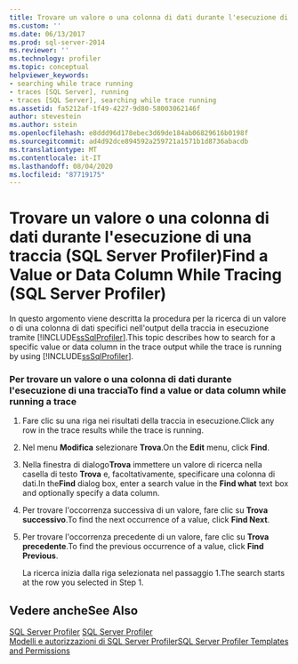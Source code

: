 ```yaml
---
title: Trovare un valore o una colonna di dati durante l'esecuzione di una traccia (SQL Server Profiler) | Microsoft Docs
ms.custom: ''
ms.date: 06/13/2017
ms.prod: sql-server-2014
ms.reviewer: ''
ms.technology: profiler
ms.topic: conceptual
helpviewer_keywords:
- searching while trace running
- traces [SQL Server], running
- traces [SQL Server], searching while trace running
ms.assetid: fa5212af-1f49-4227-9d80-58003062146f
author: stevestein
ms.author: sstein
ms.openlocfilehash: e8ddd96d178ebec3d69de184ab06829616b0198f
ms.sourcegitcommit: ad4d92dce894592a259721a1571b1d8736abacdb
ms.translationtype: MT
ms.contentlocale: it-IT
ms.lasthandoff: 08/04/2020
ms.locfileid: "87719175"
---
```

# <a name="find-a-value-or-data-column-while-tracing-sql-server-profiler"></a><span data-ttu-id="eb7a1-102">Trovare un valore o una colonna di dati durante l'esecuzione di una traccia (SQL Server Profiler)</span><span class="sxs-lookup"><span data-stu-id="eb7a1-102">Find a Value or Data Column While Tracing (SQL Server Profiler)</span></span>
  <span data-ttu-id="eb7a1-103">In questo argomento viene descritta la procedura per la ricerca di un valore o di una colonna di dati specifici nell'output della traccia in esecuzione tramite [!INCLUDE[ssSqlProfiler](../../includes/sssqlprofiler-md.md)].</span><span class="sxs-lookup"><span data-stu-id="eb7a1-103">This topic describes how to search for a specific value or data column in the trace output while the trace is running by using [!INCLUDE[ssSqlProfiler](../../includes/sssqlprofiler-md.md)].</span></span>  
  
### <a name="to-find-a-value-or-data-column-while-running-a-trace"></a><span data-ttu-id="eb7a1-104">Per trovare un valore o una colonna di dati durante l'esecuzione di una traccia</span><span class="sxs-lookup"><span data-stu-id="eb7a1-104">To find a value or data column while running a trace</span></span>  
  
1.  <span data-ttu-id="eb7a1-105">Fare clic su una riga nei risultati della traccia in esecuzione.</span><span class="sxs-lookup"><span data-stu-id="eb7a1-105">Click any row in the trace results while the trace is running.</span></span>  
  
2.  <span data-ttu-id="eb7a1-106">Nel menu **Modifica** selezionare **Trova**.</span><span class="sxs-lookup"><span data-stu-id="eb7a1-106">On the **Edit** menu, click **Find**.</span></span>  
  
3.  <span data-ttu-id="eb7a1-107">Nella finestra di dialogo**Trova** immettere un valore di ricerca nella casella di testo **Trova** e, facoltativamente, specificare una colonna di dati.</span><span class="sxs-lookup"><span data-stu-id="eb7a1-107">In the**Find** dialog box, enter a search value in the **Find what** text box and optionally specify a data column.</span></span>  
  
4.  <span data-ttu-id="eb7a1-108">Per trovare l'occorrenza successiva di un valore, fare clic su **Trova successivo**.</span><span class="sxs-lookup"><span data-stu-id="eb7a1-108">To find the next occurrence of a value, click **Find Next**.</span></span>  
  
5.  <span data-ttu-id="eb7a1-109">Per trovare l'occorrenza precedente di un valore, fare clic su **Trova precedente**.</span><span class="sxs-lookup"><span data-stu-id="eb7a1-109">To find the previous occurrence of a value, click **Find Previous**.</span></span>  
  
     <span data-ttu-id="eb7a1-110">La ricerca inizia dalla riga selezionata nel passaggio 1.</span><span class="sxs-lookup"><span data-stu-id="eb7a1-110">The search starts at the row you selected in Step 1.</span></span>  
  
## <a name="see-also"></a><span data-ttu-id="eb7a1-111">Vedere anche</span><span class="sxs-lookup"><span data-stu-id="eb7a1-111">See Also</span></span>  
 <span data-ttu-id="eb7a1-112">[SQL Server Profiler](sql-server-profiler.md) </span><span class="sxs-lookup"><span data-stu-id="eb7a1-112">[SQL Server Profiler](sql-server-profiler.md) </span></span>  
 [<span data-ttu-id="eb7a1-113">Modelli e autorizzazioni di SQL Server Profiler</span><span class="sxs-lookup"><span data-stu-id="eb7a1-113">SQL Server Profiler Templates and Permissions</span></span>](sql-server-profiler-templates-and-permissions.md)  
  
  
